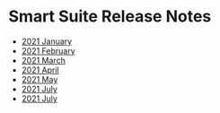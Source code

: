 # Smart Suite Release Notes

<PageHeader />

* [2021 January](./2021-january/README.md)
* [2021 February](./2021-february/README.md)
* [2021 March](./2021-march/README.md)
* [2021 April](./2021-april/README.md)
* [2021 May](./2021-may/README.md)
* [2021 July](./2021-july/README.md)
* [2021 July](./2021-august/README.md)  

<PageFooter />